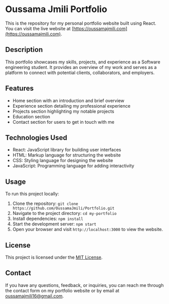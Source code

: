 # Oussama Jmili Portfolio

This is the repository for my personal portfolio website built using React.   
You can visit the live website at [https://oussamajmili.com](https://oussamajmili.com).

## Description

This portfolio showcases my skills, projects, and experience as a Software engineering student. It provides an overview of my work and serves as a platform to connect with potential clients, collaborators, and employers.

## Features

- Home section with an introduction and brief overview
- Experience section detailing my professional experience
- Projects section highlighting my notable projects
- Education section
- Contact section for users to get in touch with me

## Technologies Used

- React: JavaScript library for building user interfaces
- HTML: Markup language for structuring the website
- CSS: Styling language for designing the website
- JavaScript: Programming language for adding interactivity

## Usage

To run this project locally:

1. Clone the repository: `git clone https://github.com/OussamaJmili/Portfolio.git`
2. Navigate to the project directory: `cd my-portfolio`
3. Install dependencies: `npm install`
4. Start the development server: `npm start`
5. Open your browser and visit `http://localhost:3000` to view the website.


## License

This project is licensed under the [MIT License](LICENSE).

## Contact

If you have any questions, feedback, or inquiries, you can reach me through the contact form on my portfolio website or by email at [oussamajmili16@gmail.com](mailto:oussamajmili16@gmail.com).
